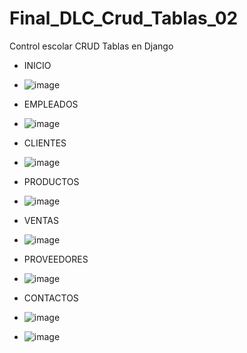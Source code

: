 # Final_DLC_Crud_Tablas_02
Control escolar CRUD Tablas en Django

- INICIO
- ![image](https://github.com/user-attachments/assets/26726786-efc8-4459-a124-09000e34e268)

- EMPLEADOS
- ![image](https://github.com/user-attachments/assets/2b350509-e0d4-4d3e-a532-0625ce48d971)

- CLIENTES
- ![image](https://github.com/user-attachments/assets/2e07405e-32d2-4920-b35e-1b6ffd6530f5)

- PRODUCTOS
- ![image](https://github.com/user-attachments/assets/6feaaab3-aaae-4611-af89-2c2cee0fcd98)

- VENTAS
- ![image](https://github.com/user-attachments/assets/8bc734f9-c15b-4921-a39d-c9135c2c9d60)

- PROVEEDORES
- ![image](https://github.com/user-attachments/assets/ba6f38d2-394c-4863-b148-bbc369dc6fc8)

- CONTACTOS
- ![image](https://github.com/user-attachments/assets/ac09a8e8-2ca9-44ae-8ad8-6a2bbc1988f2)
- ![image](https://github.com/user-attachments/assets/4573670b-be75-40a1-841a-8e6e83863133)





